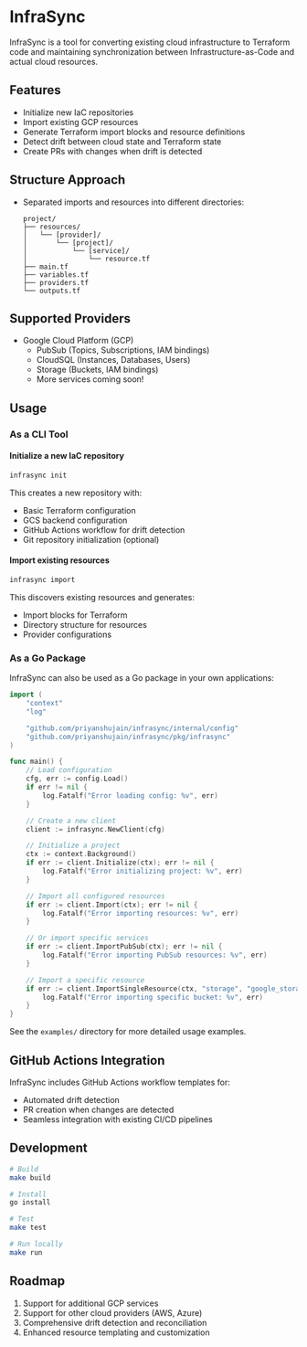 # InfraSync

InfraSync is a tool for converting existing cloud infrastructure to Terraform code and maintaining synchronization between Infrastructure-as-Code and actual cloud resources.

## Features

- Initialize new IaC repositories
- Import existing GCP resources
- Generate Terraform import blocks and resource definitions
- Detect drift between cloud state and Terraform state
- Create PRs with changes when drift is detected

## Structure Approach
- Separated imports and resources into different directories:
  ```
  project/
  ├── resources/
  │   └── [provider]/
  │       └── [project]/
  │           └── [service]/
  │               └── resource.tf
  ├── main.tf
  ├── variables.tf
  ├── providers.tf
  └── outputs.tf
  ```

## Supported Providers

- Google Cloud Platform (GCP)
  - PubSub (Topics, Subscriptions, IAM bindings)
  - CloudSQL (Instances, Databases, Users)
  - Storage (Buckets, IAM bindings)
  - More services coming soon!

## Usage

### As a CLI Tool

#### Initialize a new IaC repository

```bash
infrasync init
```

This creates a new repository with:
- Basic Terraform configuration
- GCS backend configuration
- GitHub Actions workflow for drift detection
- Git repository initialization (optional)

#### Import existing resources

```bash
infrasync import
```

This discovers existing resources and generates:
- Import blocks for Terraform
- Directory structure for resources
- Provider configurations

### As a Go Package

InfraSync can also be used as a Go package in your own applications:

```go
import (
	"context"
	"log"

	"github.com/priyanshujain/infrasync/internal/config"
	"github.com/priyanshujain/infrasync/pkg/infrasync"
)

func main() {
	// Load configuration
	cfg, err := config.Load()
	if err != nil {
		log.Fatalf("Error loading config: %v", err)
	}

	// Create a new client
	client := infrasync.NewClient(cfg)

	// Initialize a project
	ctx := context.Background()
	if err := client.Initialize(ctx); err != nil {
		log.Fatalf("Error initializing project: %v", err)
	}

	// Import all configured resources
	if err := client.Import(ctx); err != nil {
		log.Fatalf("Error importing resources: %v", err)
	}

	// Or import specific services
	if err := client.ImportPubSub(ctx); err != nil {
		log.Fatalf("Error importing PubSub resources: %v", err)
	}

	// Import a specific resource
	if err := client.ImportSingleResource(ctx, "storage", "google_storage_bucket", "my-bucket"); err != nil {
		log.Fatalf("Error importing specific bucket: %v", err)
	}
}
```

See the `examples/` directory for more detailed usage examples.

## GitHub Actions Integration

InfraSync includes GitHub Actions workflow templates for:
- Automated drift detection
- PR creation when changes are detected
- Seamless integration with existing CI/CD pipelines

## Development

```bash
# Build
make build

# Install
go install

# Test
make test

# Run locally
make run
```

## Roadmap
1. Support for additional GCP services
2. Support for other cloud providers (AWS, Azure)
3. Comprehensive drift detection and reconciliation
4. Enhanced resource templating and customization